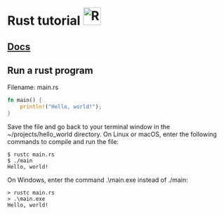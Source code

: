 # Rust tutorial <img src="https://github.com/vidyesh95/rust_tutorial/assets/13806493/f3140e94-997a-4df2-af6c-b0f4507975cb" alt="Rust mascot" width="40"/>

## [Docs](https://doc.rust-lang.org/book/)

## Run a rust program

Filename: main.rs
```rust
fn main() {
    println!("Hello, world!");
}
```
Save the file and go back to your terminal window in the ~/projects/hello_world directory. On Linux or macOS, enter the following commands to compile and run the file:
```shell
$ rustc main.rs
$ ./main
Hello, world!
```
On Windows, enter the command .\main.exe instead of ./main:
```shell
> rustc main.rs
> .\main.exe
Hello, world!
```
